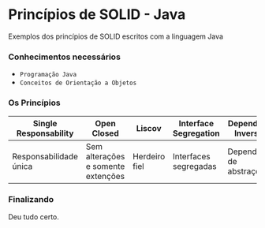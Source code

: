 # Princípios de SOLID - Java

Exemplos dos princípios de SOLID escritos com a linguagem Java

### Conhecimentos necessários

- `Programação Java`
- `Conceitos de Orientação a Objetos`

### Os Princípios

| Single Responsability | Open Closed | Liscov | Interface Segregation | Dependency Inversion | 
| -------- | -------- | -------- | -------- | -------- |
| Responsabilidade única | Sem alterações e somente extenções | Herdeiro fiel | Interfaces segregadas | Dependência de abstrações | 

### Finalizando

Deu tudo certo.

